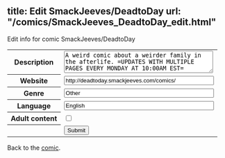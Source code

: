 title: Edit SmackJeeves/DeadtoDay
url: "/comics/SmackJeeves_DeadtoDay_edit.html"
---
Edit info for comic SmackJeeves/DeadtoDay

<form name="comic" action="http://gaepostmail.appspot.com/comic/" method="post">
<table class="comicinfo">
<tr>
<th>Description</th><td><textarea name="description" cols="40" rows="3">A weird comic about a weirder family in the afterlife. =UPDATES WITH MULTIPLE PAGES EVERY MONDAY AT 10:00AM EST=</textarea></td>
</tr>
<tr>
<th>Website</th><td><input type="text" name="url" value="http://deadtoday.smackjeeves.com/comics/" size="40"/></td>
</tr>
<tr>
<th>Genre</th><td><input type="text" name="genre" value="Other" size="40"/></td>
</tr>
<tr>
<th>Language</th><td><input type="text" name="language" value="English" size="40"/></td>
</tr>
<tr>
<th>Adult content</th><td><input type="checkbox" name="adult" value="adult" /></td>
</tr>
<tr>
<th></th><td>
<input type="hidden" name="comic" value="SmackJeeves_DeadtoDay" />
<input type="submit" name="submit" value="Submit" />
</td>
</tr>
</table>
</form>

Back to the [comic](SmackJeeves_DeadtoDay.html).
